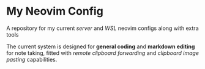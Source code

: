 # My Neovim Config

A repository for my current *server* and *WSL* neovim configs along with extra tools

The current system is designed for **general coding** and **markdown editing** for note taking, fitted with *remote clipboard forwarding* and *clipboard image pasting* capabilities.
